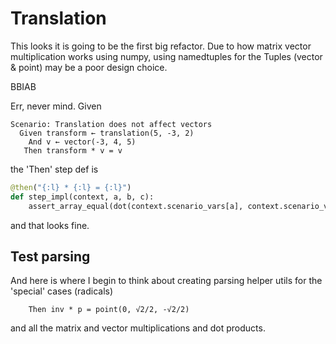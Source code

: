 # Translation
This looks it is going to be the first big refactor. Due to how matrix vector
multiplication works using numpy, using namedtuples for the Tuples (vector & point) 
may be a poor design choice.

BBIAB

Err, never mind. Given
```gherkin
Scenario: Translation does not affect vectors
  Given transform ← translation(5, -3, 2)
    And v ← vector(-3, 4, 5)
   Then transform * v = v
```
the 'Then' step def is

```python
@then("{:l} * {:l} = {:l}")
def step_impl(context, a, b, c):
    assert_array_equal(dot(context.scenario_vars[a], context.scenario_vars[b]), context.scenario_vars[c])
```
and that looks fine.

## Test parsing
And here is where I begin to think about creating parsing helper utils for the 'special' cases (radicals)
``` gherkin
    Then inv * p = point(0, √2/2, -√2/2)
```
and all the matrix and vector multiplications and dot products.